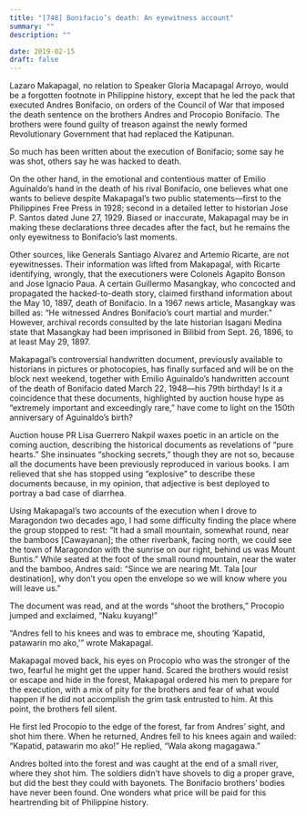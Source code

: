 ```yaml
---
title: "[748] Bonifacio’s death: An eyewitness account"
summary: ""
description: ""

date: 2019-02-15
draft: false
---
```


Lazaro Makapagal, no relation to Speaker Gloria Macapagal Arroyo, would be a forgotten footnote in Philippine history, except that he led the pack that executed Andres Bonifacio, on orders of the Council of War that imposed the death sentence on the brothers Andres and Procopio Bonifacio. The brothers were found guilty of treason against the newly formed Revolutionary Government that had replaced the Katipunan.

So much has been written about the execution of Bonifacio; some say he was shot, others say he was hacked to death.

On the other hand, in the emotional and contentious matter of Emilio Aguinaldo’s hand in the death of his rival Bonifacio, one believes what one wants to believe despite Makapagal’s two public statements—first to the Philippines Free Press in 1928; second in a detailed letter to historian Jose P. Santos dated June 27, 1929. Biased or inaccurate, Makapagal may be in making these declarations three decades after the fact, but he remains the only eyewitness to Bonifacio’s last moments.

Other sources, like Generals Santiago Alvarez and Artemio Ricarte, are not eyewitnesses. Their information was lifted from Makapagal, with Ricarte identifying, wrongly, that the executioners were Colonels Agapito Bonson and Jose Ignacio Paua. A certain Guillermo Masangkay, who concocted and propagated the hacked-to-death story, claimed firsthand information about the May 10, 1897, death of Bonifacio. In a 1967 news article, Masangkay was billed as: “He witnessed Andres Bonifacio’s court martial and murder.” However, archival records consulted by the late historian Isagani Medina state that Masangkay had been imprisoned in Bilibid from Sept. 26, 1896, to at least May 29, 1897.

Makapagal’s controversial handwritten document, previously available to historians in pictures or photocopies, has finally surfaced and will be on the block next weekend, together with Emilio Aguinaldo’s handwritten account of the death of Bonifacio dated March 22, 1948—his 79th birthday! Is it a coincidence that these documents, highlighted by auction house hype as “extremely important and exceedingly rare,” have come to light on the 150th anniversary of Aguinaldo’s birth?

Auction house PR Lisa Guerrero Nakpil waxes poetic in an article on the coming auction, describing the historical documents as revelations of “pure hearts.” She insinuates “shocking secrets,” though they are not so, because all the documents have been previously reproduced in various books. I am relieved that she has stopped using “explosive” to describe these documents because, in my opinion, that adjective is best deployed to portray a bad case of diarrhea.

Using Makapagal’s two accounts of the execution when I drove to Maragondon two decades ago, I had some difficulty finding the place where the group stopped to rest: “It had a small mountain, somewhat round, near the bamboos [Cawayanan]; the other riverbank, facing north, we could see the town of Maragondon with the sunrise on our right, behind us was Mount Buntis.” While seated at the foot of the small round mountain, near the water and the bamboo, Andres said: “Since we are nearing Mt. Tala [our destination], why don’t you open the envelope so we will know where you will leave us.”

The document was read, and at the words “shoot the brothers,” Procopio jumped and exclaimed, “Naku kuyang!”

“Andres fell to his knees and was to embrace me, shouting ‘Kapatid, patawarin mo ako,’” wrote Makapagal.

Makapagal moved back, his eyes on Procopio who was the stronger of the two, fearful he might get the upper hand. Scared the brothers would resist or escape and hide in the forest, Makapagal ordered his men to prepare for the execution, with a mix of pity for the brothers and fear of what would happen if he did not accomplish the grim task entrusted to him. At this point, the brothers fell silent.

He first led Procopio to the edge of the forest, far from Andres’ sight, and shot him there. When he returned, Andres fell to his knees again and wailed: “Kapatid, patawarin mo ako!” He replied, “Wala akong magagawa.”

Andres bolted into the forest and was caught at the end of a small river, where they shot him. The soldiers didn’t have shovels to dig a proper grave, but did the best they could with bayonets. The Bonifacio brothers’ bodies have never been found. One wonders what price will be paid for this heartrending bit of Philippine history.
